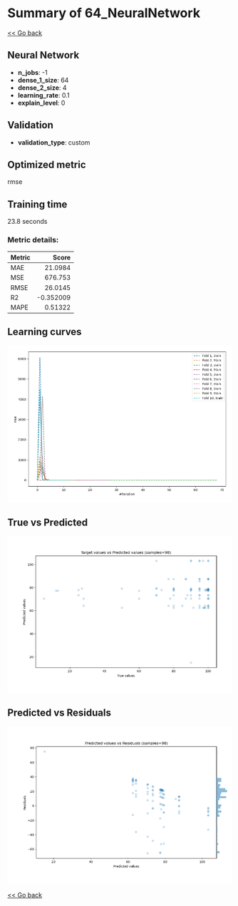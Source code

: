 # Summary of 64_NeuralNetwork

[<< Go back](../README.md)


## Neural Network
- **n_jobs**: -1
- **dense_1_size**: 64
- **dense_2_size**: 4
- **learning_rate**: 0.1
- **explain_level**: 0

## Validation
 - **validation_type**: custom

## Optimized metric
rmse

## Training time

23.8 seconds

### Metric details:
| Metric   |      Score |
|:---------|-----------:|
| MAE      |  21.0984   |
| MSE      | 676.753    |
| RMSE     |  26.0145   |
| R2       |  -0.352009 |
| MAPE     |   0.51322  |



## Learning curves
![Learning curves](learning_curves.png)
## True vs Predicted

![True vs Predicted](true_vs_predicted.png)


## Predicted vs Residuals

![Predicted vs Residuals](predicted_vs_residuals.png)



[<< Go back](../README.md)
